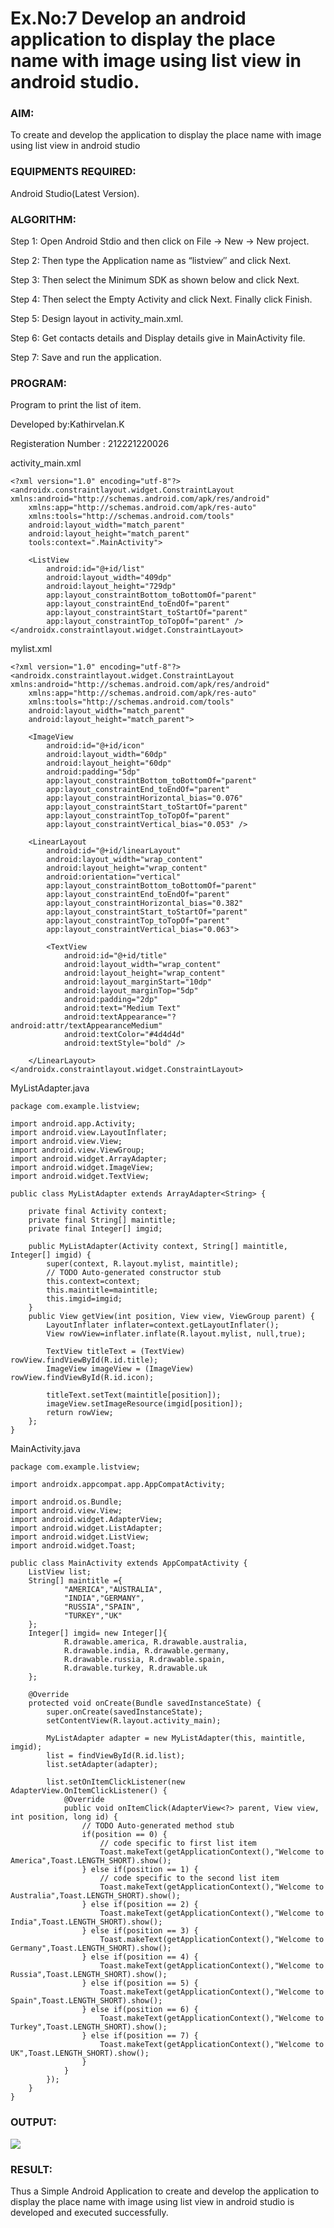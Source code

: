 
# Ex.No:7 Develop an android application to display the place name with image using list view in android studio.


### AIM:

To create and develop the application to display the place name with image using list view in android studio

### EQUIPMENTS REQUIRED:

Android Studio(Latest Version).

### ALGORITHM:

Step 1: Open Android Stdio and then click on File -> New -> New project.

Step 2: Then type the Application name as “listview″ and click Next. 

Step 3: Then select the Minimum SDK as shown below and click Next.

Step 4: Then select the Empty Activity and click Next. Finally click Finish.

Step 5: Design layout in activity_main.xml.

Step 6: Get contacts details and Display details give in MainActivity file.

Step 7: Save and run the application.

### PROGRAM:

Program to print the list of item.

Developed by:Kathirvelan.K

Registeration Number : 212221220026

activity_main.xml

```
<?xml version="1.0" encoding="utf-8"?>
<androidx.constraintlayout.widget.ConstraintLayout xmlns:android="http://schemas.android.com/apk/res/android"
    xmlns:app="http://schemas.android.com/apk/res-auto"
    xmlns:tools="http://schemas.android.com/tools"
    android:layout_width="match_parent"
    android:layout_height="match_parent"
    tools:context=".MainActivity">

    <ListView
        android:id="@+id/list"
        android:layout_width="409dp"
        android:layout_height="729dp"
        app:layout_constraintBottom_toBottomOf="parent"
        app:layout_constraintEnd_toEndOf="parent"
        app:layout_constraintStart_toStartOf="parent"
        app:layout_constraintTop_toTopOf="parent" />
</androidx.constraintlayout.widget.ConstraintLayout>
```

mylist.xml

```
<?xml version="1.0" encoding="utf-8"?>
<androidx.constraintlayout.widget.ConstraintLayout xmlns:android="http://schemas.android.com/apk/res/android"
    xmlns:app="http://schemas.android.com/apk/res-auto"
    xmlns:tools="http://schemas.android.com/tools"
    android:layout_width="match_parent"
    android:layout_height="match_parent">

    <ImageView
        android:id="@+id/icon"
        android:layout_width="60dp"
        android:layout_height="60dp"
        android:padding="5dp"
        app:layout_constraintBottom_toBottomOf="parent"
        app:layout_constraintEnd_toEndOf="parent"
        app:layout_constraintHorizontal_bias="0.076"
        app:layout_constraintStart_toStartOf="parent"
        app:layout_constraintTop_toTopOf="parent"
        app:layout_constraintVertical_bias="0.053" />

    <LinearLayout
        android:id="@+id/linearLayout"
        android:layout_width="wrap_content"
        android:layout_height="wrap_content"
        android:orientation="vertical"
        app:layout_constraintBottom_toBottomOf="parent"
        app:layout_constraintEnd_toEndOf="parent"
        app:layout_constraintHorizontal_bias="0.382"
        app:layout_constraintStart_toStartOf="parent"
        app:layout_constraintTop_toTopOf="parent"
        app:layout_constraintVertical_bias="0.063">

        <TextView
            android:id="@+id/title"
            android:layout_width="wrap_content"
            android:layout_height="wrap_content"
            android:layout_marginStart="10dp"
            android:layout_marginTop="5dp"
            android:padding="2dp"
            android:text="Medium Text"
            android:textAppearance="?android:attr/textAppearanceMedium"
            android:textColor="#4d4d4d"
            android:textStyle="bold" />

    </LinearLayout>
</androidx.constraintlayout.widget.ConstraintLayout>
```

MyListAdapter.java

```
package com.example.listview;

import android.app.Activity;
import android.view.LayoutInflater;
import android.view.View;
import android.view.ViewGroup;
import android.widget.ArrayAdapter;
import android.widget.ImageView;
import android.widget.TextView;

public class MyListAdapter extends ArrayAdapter<String> {

    private final Activity context;
    private final String[] maintitle;
    private final Integer[] imgid;

    public MyListAdapter(Activity context, String[] maintitle, Integer[] imgid) {
        super(context, R.layout.mylist, maintitle);
        // TODO Auto-generated constructor stub
        this.context=context;
        this.maintitle=maintitle;
        this.imgid=imgid;
    }
    public View getView(int position, View view, ViewGroup parent) {
        LayoutInflater inflater=context.getLayoutInflater();
        View rowView=inflater.inflate(R.layout.mylist, null,true);

        TextView titleText = (TextView) rowView.findViewById(R.id.title);
        ImageView imageView = (ImageView) rowView.findViewById(R.id.icon);

        titleText.setText(maintitle[position]);
        imageView.setImageResource(imgid[position]);
        return rowView;
    };
}

```
MainActivity.java

```
package com.example.listview;

import androidx.appcompat.app.AppCompatActivity;

import android.os.Bundle;
import android.view.View;
import android.widget.AdapterView;
import android.widget.ListAdapter;
import android.widget.ListView;
import android.widget.Toast;

public class MainActivity extends AppCompatActivity {
    ListView list;
    String[] maintitle ={
            "AMERICA","AUSTRALIA",
            "INDIA","GERMANY",
            "RUSSIA","SPAIN",
            "TURKEY","UK"
    };
    Integer[] imgid= new Integer[]{
            R.drawable.america, R.drawable.australia,
            R.drawable.india, R.drawable.germany,
            R.drawable.russia, R.drawable.spain,
            R.drawable.turkey, R.drawable.uk
    };

    @Override
    protected void onCreate(Bundle savedInstanceState) {
        super.onCreate(savedInstanceState);
        setContentView(R.layout.activity_main);

        MyListAdapter adapter = new MyListAdapter(this, maintitle, imgid);
        list = findViewById(R.id.list);
        list.setAdapter(adapter);

        list.setOnItemClickListener(new AdapterView.OnItemClickListener() {
            @Override
            public void onItemClick(AdapterView<?> parent, View view, int position, long id) {
                // TODO Auto-generated method stub
                if(position == 0) {
                    // code specific to first list item
                    Toast.makeText(getApplicationContext(),"Welcome to America",Toast.LENGTH_SHORT).show();
                } else if(position == 1) {
                    // code specific to the second list item
                    Toast.makeText(getApplicationContext(),"Welcome to Australia",Toast.LENGTH_SHORT).show();
                } else if(position == 2) {
                    Toast.makeText(getApplicationContext(),"Welcome to India",Toast.LENGTH_SHORT).show();
                } else if(position == 3) {
                    Toast.makeText(getApplicationContext(),"Welcome to Germany",Toast.LENGTH_SHORT).show();
                } else if(position == 4) {
                    Toast.makeText(getApplicationContext(),"Welcome to Russia",Toast.LENGTH_SHORT).show();
                } else if(position == 5) {
                    Toast.makeText(getApplicationContext(),"Welcome to Spain",Toast.LENGTH_SHORT).show();
                } else if(position == 6) {
                    Toast.makeText(getApplicationContext(),"Welcome to Turkey",Toast.LENGTH_SHORT).show();
                } else if(position == 7) {
                    Toast.makeText(getApplicationContext(),"Welcome to UK",Toast.LENGTH_SHORT).show();
                }
            }
        });
    }
}

```

### OUTPUT:


![](https://github.com/KATHIR1611/EXP-7-MAD/blob/main/nm%202.png)


### RESULT:

Thus a Simple Android Application to create and develop the application to display the place name with image using list view in android studio is developed and executed successfully.
